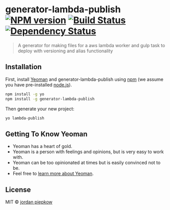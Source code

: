 # generator-lambda-publish [![NPM version][npm-image]][npm-url] [![Build Status][travis-image]][travis-url] [![Dependency Status][daviddm-image]][daviddm-url]
> A generator for making files for a aws lambda worker and gulp task to deploy with versioning and alias functionality

## Installation

First, install [Yeoman](http://yeoman.io) and generator-lambda-publish using [npm](https://www.npmjs.com/) (we assume you have pre-installed [node.js](https://nodejs.org/)).

```bash
npm install -g yo
npm install -g generator-lambda-publish
```

Then generate your new project:

```bash
yo lambda-publish
```

## Getting To Know Yeoman

 * Yeoman has a heart of gold.
 * Yeoman is a person with feelings and opinions, but is very easy to work with.
 * Yeoman can be too opinionated at times but is easily convinced not to be.
 * Feel free to [learn more about Yeoman](http://yeoman.io/).

## License

MIT © [jordan piepkow]()


[npm-image]: https://badge.fury.io/js/generator-lambda-publish.svg
[npm-url]: https://npmjs.org/package/generator-lambda-publish
[travis-image]: https://travis-ci.org/jpiepkow/generator-lambda-publish.svg?branch=master
[travis-url]: https://travis-ci.org/jpiepkow/generator-lambda-publish
[daviddm-image]: https://david-dm.org/jpiepkow/generator-lambda-publish.svg?theme=shields.io
[daviddm-url]: https://david-dm.org/jpiepkow/generator-lambda-publish
